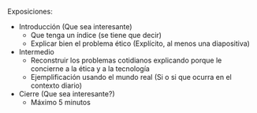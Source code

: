 Exposiciones:
- Introducción (Que sea interesante)
	- Que tenga un índice (se tiene que decir)
	- Explicar bien el problema ético (Explícito, al menos una diapositiva)
- Intermedio
	- Reconstruir los problemas cotidianos explicando porque le concierne a la ética y a la tecnología
	- Ejemplificación usando el mundo real (Si o si que ocurra en el contexto diario)
- Cierre (Que sea interesante?)
	- Máximo 5 minutos